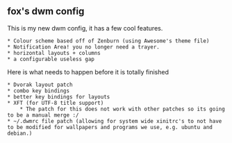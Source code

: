 fox's dwm config
----------------

This is my new dwm config, it has a few cool features.

    * Colour scheme based off of Zenburn (using Awesome's theme file)
    * Notification Area! you no longer need a trayer.
    * horizontal layouts + columns
    * a configurable useless gap


Here is what needs to happen before it is totally finished

    * Dvorak layout patch
    * combo key bindings
    * better key bindings for layouts
    * XFT (for UTF-8 title support) 
        * The patch for this does not work with other patches so its going to be a manual merge :/
    * ~/.dwmrc file patch (allowing for system wide xinitrc's to not have to be modified for wallpapers and programs we use, e.g. ubuntu and debian.)

